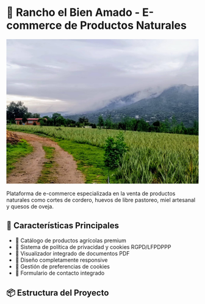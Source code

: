 # 🐑 Rancho el Bien Amado - E-commerce de Productos Naturales

![Banner del Proyecto](public/Rancho.jpg)


Plataforma de e-commerce especializada en la venta de productos naturales como cortes de cordero, huevos de libre pastoreo, miel artesanal y quesos de oveja.

## 🚀 Características Principales

- 🛒 Catálogo de productos agrícolas premium
- 🔐 Sistema de política de privacidad y cookies RGPD/LFPDPPP
- 📄 Visualizador integrado de documentos PDF
- 📱 Diseño completamente responsive
- 🍪 Gestión de preferencias de cookies
- 📝 Formulario de contacto integrado

## 📦 Estructura del Proyecto
